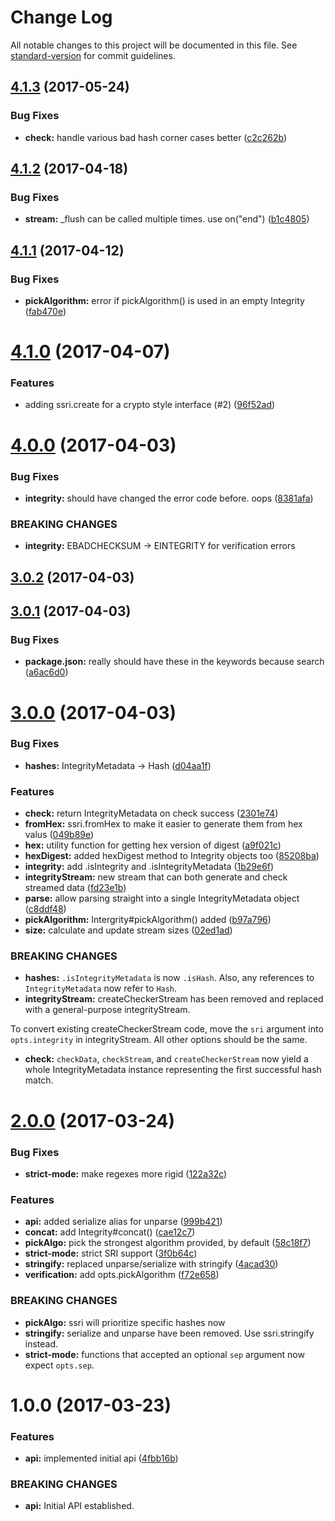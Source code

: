 # Change Log

All notable changes to this project will be documented in this file. See [standard-version](https://github.com/conventional-changelog/standard-version) for commit guidelines.

<a name="4.1.3"></a>
## [4.1.3](https://github.com/zkat/ssri/compare/v4.1.2...v4.1.3) (2017-05-24)


### Bug Fixes

* **check:** handle various bad hash corner cases better ([c2c262b](https://github.com/zkat/ssri/commit/c2c262b))



<a name="4.1.2"></a>
## [4.1.2](https://github.com/zkat/ssri/compare/v4.1.1...v4.1.2) (2017-04-18)


### Bug Fixes

* **stream:** _flush can be called multiple times. use on("end") ([b1c4805](https://github.com/zkat/ssri/commit/b1c4805))



<a name="4.1.1"></a>
## [4.1.1](https://github.com/zkat/ssri/compare/v4.1.0...v4.1.1) (2017-04-12)


### Bug Fixes

* **pickAlgorithm:** error if pickAlgorithm() is used in an empty Integrity ([fab470e](https://github.com/zkat/ssri/commit/fab470e))



<a name="4.1.0"></a>
# [4.1.0](https://github.com/zkat/ssri/compare/v4.0.0...v4.1.0) (2017-04-07)


### Features

* adding ssri.create for a crypto style interface (#2) ([96f52ad](https://github.com/zkat/ssri/commit/96f52ad))



<a name="4.0.0"></a>
# [4.0.0](https://github.com/zkat/ssri/compare/v3.0.2...v4.0.0) (2017-04-03)


### Bug Fixes

* **integrity:** should have changed the error code before. oops ([8381afa](https://github.com/zkat/ssri/commit/8381afa))


### BREAKING CHANGES

* **integrity:** EBADCHECKSUM -> EINTEGRITY for verification errors



<a name="3.0.2"></a>
## [3.0.2](https://github.com/zkat/ssri/compare/v3.0.1...v3.0.2) (2017-04-03)



<a name="3.0.1"></a>
## [3.0.1](https://github.com/zkat/ssri/compare/v3.0.0...v3.0.1) (2017-04-03)


### Bug Fixes

* **package.json:** really should have these in the keywords because search ([a6ac6d0](https://github.com/zkat/ssri/commit/a6ac6d0))



<a name="3.0.0"></a>
# [3.0.0](https://github.com/zkat/ssri/compare/v2.0.0...v3.0.0) (2017-04-03)


### Bug Fixes

* **hashes:** IntegrityMetadata -> Hash ([d04aa1f](https://github.com/zkat/ssri/commit/d04aa1f))


### Features

* **check:** return IntegrityMetadata on check success ([2301e74](https://github.com/zkat/ssri/commit/2301e74))
* **fromHex:** ssri.fromHex to make it easier to generate them from hex valus ([049b89e](https://github.com/zkat/ssri/commit/049b89e))
* **hex:** utility function for getting hex version of digest ([a9f021c](https://github.com/zkat/ssri/commit/a9f021c))
* **hexDigest:** added hexDigest method to Integrity objects too ([85208ba](https://github.com/zkat/ssri/commit/85208ba))
* **integrity:** add .isIntegrity and .isIntegrityMetadata ([1b29e6f](https://github.com/zkat/ssri/commit/1b29e6f))
* **integrityStream:** new stream that can both generate and check streamed data ([fd23e1b](https://github.com/zkat/ssri/commit/fd23e1b))
* **parse:** allow parsing straight into a single IntegrityMetadata object ([c8ddf48](https://github.com/zkat/ssri/commit/c8ddf48))
* **pickAlgorithm:** Intergrity#pickAlgorithm() added ([b97a796](https://github.com/zkat/ssri/commit/b97a796))
* **size:** calculate and update stream sizes ([02ed1ad](https://github.com/zkat/ssri/commit/02ed1ad))


### BREAKING CHANGES

* **hashes:** `.isIntegrityMetadata` is now `.isHash`. Also, any references to `IntegrityMetadata` now refer to `Hash`.
* **integrityStream:** createCheckerStream has been removed and replaced with a general-purpose integrityStream.

To convert existing createCheckerStream code, move the `sri` argument into `opts.integrity` in integrityStream. All other options should be the same.
* **check:** `checkData`, `checkStream`, and `createCheckerStream` now yield a whole IntegrityMetadata instance representing the first successful hash match.



<a name="2.0.0"></a>
# [2.0.0](https://github.com/zkat/ssri/compare/v1.0.0...v2.0.0) (2017-03-24)


### Bug Fixes

* **strict-mode:** make regexes more rigid ([122a32c](https://github.com/zkat/ssri/commit/122a32c))


### Features

* **api:** added serialize alias for unparse ([999b421](https://github.com/zkat/ssri/commit/999b421))
* **concat:** add Integrity#concat() ([cae12c7](https://github.com/zkat/ssri/commit/cae12c7))
* **pickAlgo:** pick the strongest algorithm provided, by default ([58c18f7](https://github.com/zkat/ssri/commit/58c18f7))
* **strict-mode:** strict SRI support ([3f0b64c](https://github.com/zkat/ssri/commit/3f0b64c))
* **stringify:** replaced unparse/serialize with stringify ([4acad30](https://github.com/zkat/ssri/commit/4acad30))
* **verification:** add opts.pickAlgorithm ([f72e658](https://github.com/zkat/ssri/commit/f72e658))


### BREAKING CHANGES

* **pickAlgo:** ssri will prioritize specific hashes now
* **stringify:** serialize and unparse have been removed. Use ssri.stringify instead.
* **strict-mode:** functions that accepted an optional `sep` argument now expect `opts.sep`.



<a name="1.0.0"></a>
# 1.0.0 (2017-03-23)


### Features

* **api:** implemented initial api ([4fbb16b](https://github.com/zkat/ssri/commit/4fbb16b))


### BREAKING CHANGES

* **api:** Initial API established.
